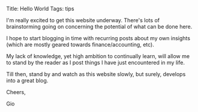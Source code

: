 Title: Hello World
Tags: tips

I'm really excited to get this website underway. There's lots of brainstorming going on concerning the potential of what can be done here.

I hope to start blogging in time with recurring posts about my own insights (which are mostly geared towards finance/accounting, etc).

My lack of knowledge, yet high ambition to continually learn, will allow me to stand by the reader as I post things I have just encountered in my life.

Till then, stand by and watch as this website slowly, but surely, develops into a great blog.

Cheers,

Gio
